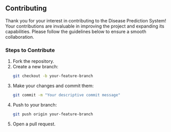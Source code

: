 ## Contributing
Thank you for your interest in contributing to the Disease Prediction System! Your contributions are invaluable in improving the project and expanding its capabilities. Please follow the guidelines below to ensure a smooth collaboration.
### Steps to Contribute
1. Fork the repository.
2. Create a new branch:
   ```bash
   git checkout -b your-feature-branch
   ```
3. Make your changes and commit them:
   ```bash
   git commit -m "Your descriptive commit message"
   ```
4. Push to your branch:
   ```bash
   git push origin your-feature-branch
   ```
5. Open a pull request.

